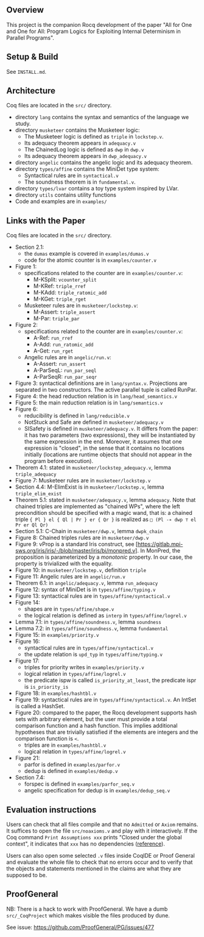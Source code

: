 ## Overview
This project is the companion Rocq development of the paper
"All for One and One for All: Program Logics for Exploiting Internal Determinism in Parallel Programs".

## Setup & Build

See `INSTALL.md`.

## Architecture

Coq files are located in the `src/` directory.

* directory `lang` contains the syntax and semantics of the
  language we study.
* directory `musketeer` contains the Musketeer logic:
  + The Musketeer logic is defined as `triple` in `lockstep.v`.
  + Its adequacy theorem appears in `adequacy.v`
  + The ChainedLog logic is defined as `dwp` in `dwp.v`
  + Its adequacy theorem appears in `dwp_adequacy.v`
* directory `angelic` contains the angelic logic and its adequacy theorem.
* directory `types/affine` contains the MiniDet type system:
  + Syntactical rules are in `syntactical.v`
  + The soundness theorem is in `fundamental.v`.
* directory `types/lvar` contains a toy type system inspired by LVar.
* directory `utils` contains utility functions
* Code and examples are in `examples/`

## Links with the Paper

Coq files are located in the `src/` directory.

* Section 2.1:
  + the `dumas` example is covered in `examples/dumas.v`
  + code for the atomic counter is in `examples/counter.v`
* Figure 1:
  + specifications related to the counter are in `examples/counter.v`:
	- M-KSplit: `vcounter_split`
	- M-KRef: `triple_rref`
	- M-KAdd: `triple_ratomic_add`
	- M-KGet: `triple_rget`
  + Musketeer rules are in `musketeer/lockstep.v`:
    - M-Assert: `triple_assert`
	- M-Par: `triple_par`
* Figure 2:
  + specifications related to the counter are in `examples/counter.v`:
	- A-Ref: `run_rref`
    - A-Add: `run_ratomic_add`
	- A-Get: `run_rget`
  + Angelic rules are in `angelic/run.v`:
	- A-Assert: `run_assert`
	- A-ParSeqL: `run_par_seql`
	- A-ParSeqR: `run_par_seqr`
* Figure 3: syntactical definitions are in `lang/syntax.v`.
Projections are separated in two constructors. The active parallel tuple is called RunPar.
* Figure 4: the head reduction relation is in `lang/head_semantics.v`
* Figure 5: the main reduction relation is in `lang/semantics.v`
* Figure 6:
  + reducibility is defined in `lang/reducible.v`
  + NotStuck and Safe are defined in `musketeer/adequacy.v`
  + SISafety is defined in `musketeer/adequacy.v`. It differs from the paper:
  it has two parameters (two expressions), they will be instantiated
  by the same expression in the end. Moreover, it assumes that one
  expression is "closed", in the sense that it contains no locations
  initially (locations are runtime objects that should not appear in
  the program before execution).
* Theorem 4.1: stated in `musketeer/lockstep_adequacy.v`,
  lemma `triple_adequacy`
* Figure 7: Musketeer rules are in `musketeer/lockstep.v`
* Section 4.4:
  M-ElimExist is in `musketeer/lockstep.v`, lemma `triple_elim_exist`
* Theorem 5.1: stated in `musketeer/adequacy.v`, lemma `adequacy`.
Note that chained triples are implemented as "chained WPs",
where the left precondition should be specified with a magic wand, that is:
a chained triple `{ Pl } el { Ql | Pr } er { Qr }` is realized as `□ (Pl -∗ dwp ⊤ el Pr er Ql Qr)`
* Section 5.1:
  C-Chain in `musketeer/dwp.v`, lemma `dwpk_chain`
* Figure 8: Chained triples rules are in `musketeer/dwp.v`
* Figure 9: vProp is a standard Iris construct, see [https://gitlab.mpi-sws.org/iris/iris/-/blob/master/iris/bi/monpred.v].
  In MonPred, the proposition is parameterized by a _monotonic_ property.
  In our case, the property is trivialized with the equality.
* Figure 10: in `musketeer/lockstep.v`, definition `triple`
* Figure 11: Angelic rules are in `angelic/run.v`
* Theorem 6.1: in `angelic/adequacy.v`, lemma `run_adequacy`
* Figure 12: syntax of MiniDet is in `types/affine/typing.v`
* Figure 13: syntactical rules are in `types/affine/syntactical.v`
* Figure 14:
  + shapes are in `types/affine/shape.v`
  + the logical relation is defined as `interp` in `types/affine/logrel.v`
* Lemma 7.1: in `types/affine/soundness.v`, lemma `soundness`
* Lemma 7.2: in `types/affine/soundness.v`, lemma `fundamental`
* Figure 15: in `examples/priority.v`
* Figure 16:
  + syntactical rules are in `types/affine/syntactical.v`
  + the update relation is `upd_typ` in `types/affine/typing.v`
* Figure 17:
  + triples for priority writes in `examples/priority.v`
  + logical relation in `types/affine/logrel.v`
  + the predicate ispw is called `is_priority_at_least`, the predicate ispr is `is_priority_is`
* Figure 18: in `examples/hashtbl.v`
* Figure 19: syntactical rules are in `types/affine/syntactical.v`.
  An IntSet is called a HashSet.
* Figure 20: compared to the paper, the Rocq development
supports hash sets with arbitrary element, but the user must provide
a total comparison function and a hash function. This implies additional
hypotheses that are trivially satisfied if the elements are integers and
the comparison function is `<`.
  + triples are in `examples/hashtbl.v`
  + logical relation in `types/affine/logrel.v`
* Figure 21:
  + parfor is defined in `examples/parfor.v`
  + dedup is defined in `examples/dedup.v`
* Section 7.4:
  + forspec is defined in `examples/parfor_seq.v`
  + angelic specification for dedup is in `examples/dedup_seq.v`

## Evaluation instructions

Users can check that all files compile and that no `Admitted` or `Axiom`
remains. It suffices to open the file `src/noaxioms.v` and play with it
interactively.
If the Coq command `Print Assumptions xxx` prints "Closed under the
global context", it indicates that `xxx` has no dependencies ([reference](https://coq.inria.fr/refman/proof-engine/vernacular-commands.html#coq:cmd.Print-Assumptions)).

Users can also open some selected `.v` files inside CoqIDE or Proof
General and evaluate the whole file to check that no errors occur and
to verify that the objects and statements mentioned in the claims are
what they are supposed to be.

## ProofGeneral

NB: There is a hack to work with ProofGeneral.
We have a dumb `src/_CoqProject` which makes visible the files
produced by dune.

See issue: https://github.com/ProofGeneral/PG/issues/477
